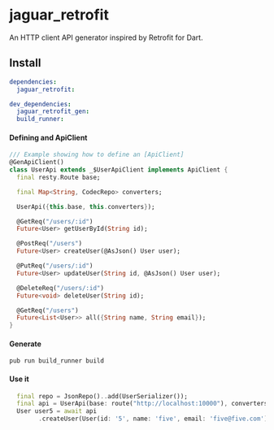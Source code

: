 # jaguar_retrofit

An HTTP client API generator inspired by Retrofit for Dart.

## Install

```yaml
dependencies:
  jaguar_retrofit:

dev_dependencies:
  jaguar_retrofit_gen:
  build_runner:
```

#### Defining and ApiClient

```dart
/// Example showing how to define an [ApiClient]
@GenApiClient()
class UserApi extends _$UserApiClient implements ApiClient {
  final resty.Route base;

  final Map<String, CodecRepo> converters;

  UserApi({this.base, this.converters});

  @GetReq("/users/:id")
  Future<User> getUserById(String id);

  @PostReq("/users")
  Future<User> createUser(@AsJson() User user);

  @PutReq("/users/:id")
  Future<User> updateUser(String id, @AsJson() User user);

  @DeleteReq("/users/:id")
  Future<void> deleteUser(String id);

  @GetReq("/users")
  Future<List<User>> all({String name, String email});
}
```

#### Generate
`pub run build_runner build`

#### Use it
```dart
  final repo = JsonRepo()..add(UserSerializer());
  final api = UserApi(base: route("http://localhost:10000"), converters: {ApiClient.contentTypeJson: repo});
  User user5 = await api
        .createUser(User(id: '5', name: 'five', email: 'five@five.com'));
```
